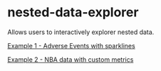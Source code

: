 # nested-data-explorer

Allows users to interactively explorer nested data. 

[Example 1 - Adverse Events with sparklines](https://rhoinc.github.io/nested-data-explorer/test-page/aes/)

[Example 2 - NBA data with custom metrics](https://rhoinc.github.io/nested-data-explorer/test-page/nba/)
